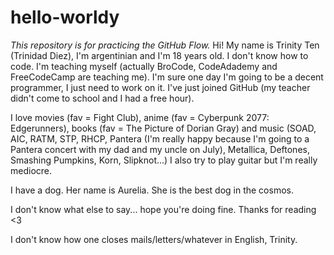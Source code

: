 # hello-worldy
_This repository is for practicing the GitHub Flow._
Hi! My name is Trinity Ten (Trinidad Diez), I'm argentinian and I'm 18 years old. 
I don't know how to code. I'm teaching myself (actually BroCode, CodeAdademy and FreeCodeCamp are teaching me).
I'm sure one day I'm going to be a decent programmer, I just need to work on it.
I've just joined GitHub (my teacher didn't come to school and I had a free hour).

I love movies (fav = Fight Club), anime (fav = Cyberpunk 2077: Edgerunners), books (fav = The Picture of Dorian Gray) and music (SOAD, AIC, RATM, STP, RHCP, Pantera (I'm really happy because I'm going to a Pantera concert with my dad and my uncle on July), Metallica, Deftones, Smashing Pumpkins, Korn, Slipknot...) I also try to play guitar but I'm really mediocre.

I have a dog. Her name is Aurelia. She is the best dog in the cosmos.

I don't know what else to say...
hope you're doing fine.
Thanks for reading <3

I don't know how one closes mails/letters/whatever in English,
Trinity.
